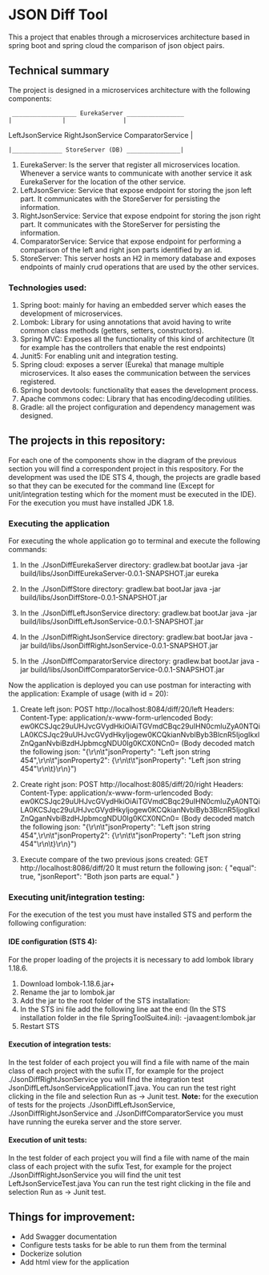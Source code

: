 # JSON Diff Tool

This a project that enables through a microservices architecture based in spring boot and spring cloud the comparison of json object pairs. 

## Technical summary

The project is designed in a microservices architecture with the following components:

	 __________________ EurekaServer ________________
	|		       |		        |

LeftJsonService		RightJsonService	ComparatorService
				|

	|______________ StoreServer (DB) _______________|

1. EurekaServer: Is the server that register all microservices location. Whenever a service wants to communicate with another service it ask EurekaServer for the location of the other service.
2. LeftJsonService: Service that expose endpoint for storing the json left part. It communicates with the StoreServer for persisting the information.
3. RightJsonService: Service that expose endpoint for storing the json right part. It communicates with the StoreServer for persisting the information.
4. ComparatorService: Service that expose endpoint for performing a comparison of the left and right json parts identified by an id.
5. StoreServer: This server hosts an H2 in memory database and exposes endpoints of mainly crud operations that are used by the other services.

### Technologies used:
1. Spring boot: mainly for having an embedded server which eases the development of microservices.
2. Lombok: Library for using annotations that avoid having to write common class methods (getters, setters, constructors).
3. Spring MVC: Exposes all the functionality of this kind of architecture (It for example has the controllers that enable the rest endpoints)
4. Junit5: For enabling unit and integration testing.
5. Spring cloud: exposes a server (Eureka) that manage multiple microservices. It also eases the communication between the services registered.
6. Spring boot devtools: functionality that eases the development process.
7. Apache commons codec: Library that has encoding/decoding utilities.
8. Gradle: all the project configuration and dependency management was designed.

## The projects in this repository:

For each one of the components show in the diagram of the previous section you will find a correspondent project in this respository. For the development was used the IDE STS 4, though, the projects are gradle based so that they can be
executed for the command line (Except for unit/integration testing which for the moment must be executed in the IDE). For the execution you must have installed JDK 1.8. 

### Executing the application

For executing the whole application go to terminal and execute the following commands:
1. In the ./JsonDiffEurekaServer directory:
gradlew.bat bootJar
java -jar build/libs/JsonDiffEurekaServer-0.0.1-SNAPSHOT.jar eureka

2. In the ./JsonDiffStore directory:
gradlew.bat bootJar
java -jar build/libs/JsonDiffStore-0.0.1-SNAPSHOT.jar

3. In the ./JsonDiffLeftJsonService directory:
gradlew.bat bootJar
java -jar build/libs/JsonDiffLeftJsonService-0.0.1-SNAPSHOT.jar

4. In the ./JsonDiffRightJsonService directory:
gradlew.bat bootJar
java -jar build/libs/JsonDiffRightJsonService-0.0.1-SNAPSHOT.jar

5. In the ./JsonDiffComparatorService directory:
gradlew.bat bootJar
java -jar build/libs/JsonDiffComparatorService-0.0.1-SNAPSHOT.jar

Now the application is deployed you can use postman for interacting with the application:
Example of usage (with id = 20):
1. Create left json:
POST http://localhost:8084/diff/20/left
Headers: Content-Type: application/x-www-form-urlencoded
Body: ew0KCSJqc29uUHJvcGVydHkiOiAiTGVmdCBqc29uIHN0cmluZyA0NTQiLA0KCSJqc29uUHJvcGVydHkyIjogew0KCQkianNvblByb3BlcnR5IjogIkxlZnQganNvbiBzdHJpbmcgNDU0Ig0KCX0NCn0=
(Body decoded match the following json: "{\r\n\t\"jsonProperty\": \"Left json string 454\",\r\n\t\"jsonProperty2\": {\r\n\t\t\"jsonProperty\": \"Left json string 454\"\r\n\t}\r\n}")

2. Create right json:
POST http://localhost:8085/diff/20/right
Headers: Content-Type: application/x-www-form-urlencoded
Body: ew0KCSJqc29uUHJvcGVydHkiOiAiTGVmdCBqc29uIHN0cmluZyA0NTQiLA0KCSJqc29uUHJvcGVydHkyIjogew0KCQkianNvblByb3BlcnR5IjogIkxlZnQganNvbiBzdHJpbmcgNDU0Ig0KCX0NCn0=
(Body decoded match the following json: "{\r\n\t\"jsonProperty\": \"Left json string 454\",\r\n\t\"jsonProperty2\": {\r\n\t\t\"jsonProperty\": \"Left json string 454\"\r\n\t}\r\n}")

3. Execute compare of the two previous jsons created:
GET http://localhost:8086/diff/20
It must return the following json:
{
    "equal": true,
    "jsonReport": "Both json parts are equal."
}

### Executing unit/integration testing:

For the execution of the test you must have installed STS and perform the following configuration:

#### IDE configuration (STS 4):
For the proper loading of the projects it is necessary to add lombok library 1.18.6.  
1. Download lombok-1.18.6.jar+
2. Rename the jar to lombok.jar
3. Add the jar to the root folder of the STS installation:
4. In the STS ini file add the following line aat the end (In the STS installation folder in the file SpringToolSuite4.ini):
-javaagent:lombok.jar
5. Restart STS

#### Execution of integration tests:
In the test folder of each project you will find a file with name of the main class of each project with the sufix IT, 
for example for the project ./JsonDiffRightJsonService you will find the integration test JsonDiffLeftJsonServiceApplicationIT.java. 
You can run the test right clicking in the file and selection Run as -> Junit test. 
**Note:** for the execution of tests for the projects ./JsonDiffLeftJsonService, ./JsonDiffRightJsonService and ./JsonDiffComparatorService you must have running the eureka server and the store server.

#### Execution of unit tests:
In the test folder of each project you will find a file with name of the main class of each project with the sufix Test, 
for example for the project ./JsonDiffRightJsonService you will find the unit test LeftJsonServiceTest.java
You can run the test right clicking in the file and selection Run as -> Junit test. 

## Things for improvement:
- Add Swagger documentation
- Configure tests tasks for be able to run them from the terminal
- Dockerize solution
- Add html view for the application